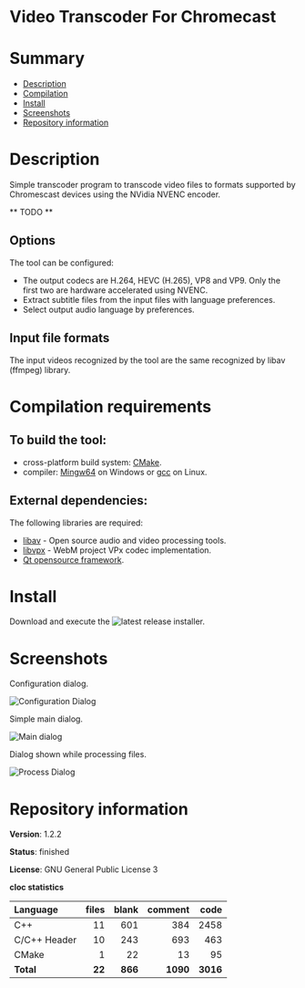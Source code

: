 Video Transcoder For Chromecast
===============================

# Summary
- [Description](#description)
- [Compilation](#compilation-requirements)
- [Install](#install)
- [Screenshots](#screenshots)
- [Repository information](#repository-information)

# Description
Simple transcoder program to transcode video files to formats supported by Chromescast devices using the NVidia NVENC encoder.   

** TODO **

## Options
The tool can be configured:
* The output codecs are H.264, HEVC (H.265), VP8 and VP9. Only the first two are hardware accelerated using NVENC.
* Extract subtitle files from the input files with language preferences.
* Select output audio language by preferences.

## Input file formats
The input videos recognized by the tool are the same recognized by libav (ffmpeg) library. 

# Compilation requirements
## To build the tool:
* cross-platform build system: [CMake](http://www.cmake.org/cmake/resources/software.html).
* compiler: [Mingw64](http://sourceforge.net/projects/mingw-w64/) on Windows or [gcc](http://gcc.gnu.org/) on Linux.

## External dependencies:
The following libraries are required:
* [libav](https://libav.org/) - Open source audio and video processing tools.
* [libvpx](https://www.webmproject.org/) - WebM project VPx codec implementation. 
* [Qt opensource framework](http://www.qt.io/).

# Install

Download and execute the ![latest release](https://github.com/FelixdelasPozas/transcodertomp3/releases) installer.

# Screenshots
Configuration dialog.

![Configuration Dialog](https://cloud.githubusercontent.com/assets/12167134/14055036/94e9906a-f2de-11e5-8f8c-5989a96dc791.jpg)

Simple main dialog.

![Main dialog](https://cloud.githubusercontent.com/assets/12167134/7867872/e2fd4c28-0578-11e5-93bb-56c7ee8b26df.jpg)

Dialog shown while processing files.

![Process Dialog](https://cloud.githubusercontent.com/assets/12167134/7867873/e48c0714-0578-11e5-8de4-ba1b44b1b72f.jpg)

# Repository information
**Version**: 1.2.2

**Status**: finished

**License**: GNU General Public License 3

**cloc statistics**

| Language                     |files          |blank        |comment           |code  |
|:-----------------------------|--------------:|------------:|-----------------:|-----:|
| C++                          |   11          |  601        |    384           |2458  |
| C/C++ Header                 |   10          |  243        |    693           | 463  |
| CMake                        |    1          |   22        |     13           |  95  |
| **Total**                    |   **22**      |  **866**    |   **1090**       |**3016**|
